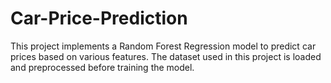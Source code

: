 # Car-Price-Prediction
This project implements a Random Forest Regression model to predict car prices based on various features. The dataset used in this project is loaded and preprocessed before training the model.
